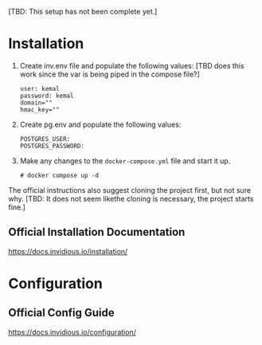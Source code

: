 [TBD: This setup has not been complete yet.]

# Installation

1. Create inv.env file and populate the following values:
[TBD does this work since the var is being piped in the compose file?]
    ```
    user: kemal
    password: kemal
    domain=""
    hmac_key=""
    ```

1. Create pg.env and populate the following values:
    ```
    POSTGRES_USER:
    POSTGRES_PASSWORD:
    ```

1. Make any changes to the `docker-compose.yml` file and start it up.
    ```
    # docker compose up -d
    ```

The official instructions also suggest cloning the project first, but not sure
why. [TBD: It does not seem likethe cloning is necessary, the project starts fine.]

## Official Installation Documentation

https://docs.invidious.io/installation/

# Configuration



## Official Config Guide

https://docs.invidious.io/configuration/
